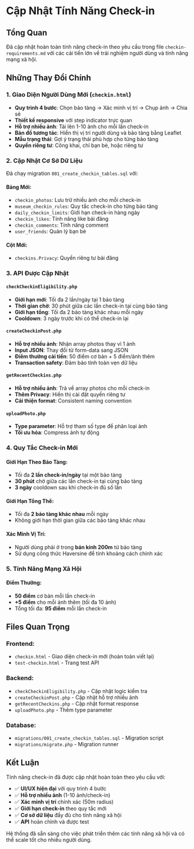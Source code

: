 # Cập Nhật Tính Năng Check-in

## Tổng Quan
Đã cập nhật hoàn toàn tính năng check-in theo yêu cầu trong file `checkin-requirements.md` với các cải tiến lớn về trải nghiệm người dùng và tính năng mạng xã hội.

## Những Thay Đổi Chính

### 1. Giao Diện Người Dùng Mới (`checkin.html`)
- **Quy trình 4 bước**: Chọn bảo tàng → Xác minh vị trí → Chụp ảnh → Chia sẻ
- **Thiết kế responsive** với step indicator trực quan
- **Hỗ trợ nhiều ảnh**: Tải lên 1-10 ảnh cho mỗi lần check-in
- **Bản đồ tương tác**: Hiển thị vị trí người dùng và bảo tàng bằng Leaflet
- **Mẫu trạng thái**: Gợi ý trạng thái phù hợp cho từng bảo tàng
- **Quyền riêng tư**: Công khai, chỉ bạn bè, hoặc riêng tư

### 2. Cập Nhật Cơ Sở Dữ Liệu
Đã chạy migration `001_create_checkin_tables.sql` với:

#### Bảng Mới:
- `checkin_photos`: Lưu trữ nhiều ảnh cho mỗi check-in
- `museum_checkin_rules`: Quy tắc check-in cho từng bảo tàng
- `daily_checkin_limits`: Giới hạn check-in hàng ngày
- `checkin_likes`: Tính năng like bài đăng
- `checkin_comments`: Tính năng comment
- `user_friends`: Quản lý bạn bè

#### Cột Mới:
- `checkins.Privacy`: Quyền riêng tư bài đăng

### 3. API Được Cập Nhật

#### `checkCheckinEligibility.php`
- **Giới hạn mới**: Tối đa 2 lần/ngày tại 1 bảo tàng
- **Thời gian chờ**: 30 phút giữa các lần check-in tại cùng bảo tàng
- **Giới hạn tổng**: Tối đa 2 bảo tàng khác nhau mỗi ngày
- **Cooldown**: 3 ngày trước khi có thể check-in lại

#### `createCheckinPost.php`
- **Hỗ trợ nhiều ảnh**: Nhận array photos thay vì 1 ảnh
- **Input JSON**: Thay đổi từ form-data sang JSON
- **Điểm thưởng cải tiến**: 50 điểm cơ bản + 5 điểm/ảnh thêm
- **Transaction safety**: Đảm bảo tính toàn vẹn dữ liệu

#### `getRecentCheckins.php`
- **Hỗ trợ nhiều ảnh**: Trả về array photos cho mỗi check-in
- **Thêm Privacy**: Hiển thị cài đặt quyền riêng tư
- **Cải thiện format**: Consistent naming convention

#### `uploadPhoto.php`
- **Type parameter**: Hỗ trợ tham số type để phân loại ảnh
- **Tối ưu hóa**: Compress ảnh tự động

### 4. Quy Tắc Check-in Mới

#### Giới Hạn Theo Bảo Tàng:
- Tối đa **2 lần check-in/ngày** tại một bảo tàng
- **30 phút** chờ giữa các lần check-in tại cùng bảo tàng
- **3 ngày** cooldown sau khi check-in đủ số lần

#### Giới Hạn Tổng Thể:
- Tối đa **2 bảo tàng khác nhau** mỗi ngày
- Không giới hạn thời gian giữa các bảo tàng khác nhau

#### Xác Minh Vị Trí:
- Người dùng phải ở trong **bán kính 200m** từ bảo tàng
- Sử dụng công thức Haversine để tính khoảng cách chính xác

### 5. Tính Năng Mạng Xã Hội


#### Điểm Thưởng:
- **50 điểm** cơ bản mỗi lần check-in
- **+5 điểm** cho mỗi ảnh thêm (tối đa 10 ảnh)
- Tổng tối đa: **95 điểm** mỗi lần check-in

## Files Quan Trọng

### Frontend:
- `checkin.html` - Giao diện check-in mới (hoàn toàn viết lại)
- `test-checkin.html` - Trang test API

### Backend:
- `checkCheckinEligibility.php` - Cập nhật logic kiểm tra
- `createCheckinPost.php` - Cập nhật hỗ trợ nhiều ảnh
- `getRecentCheckins.php` - Cập nhật format response
- `uploadPhoto.php` - Thêm type parameter

### Database:
- `migrations/001_create_checkin_tables.sql` - Migration script
- `migrations/migrate.php` - Migration runner





## Kết Luận

Tính năng check-in đã được cập nhật hoàn toàn theo yêu cầu với:
- ✅ **UI/UX hiện đại** với quy trình 4 bước
- ✅ **Hỗ trợ nhiều ảnh** (1-10 ảnh/check-in)
- ✅ **Xác minh vị trí** chính xác (50m radius)
- ✅ **Giới hạn check-in** theo quy tắc mới
- ✅ **Cơ sở dữ liệu** đầy đủ cho tính năng xã hội
- ✅ **API** hoàn chỉnh và được test

Hệ thống đã sẵn sàng cho việc phát triển thêm các tính năng xã hội và có thể scale tốt cho nhiều người dùng.